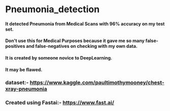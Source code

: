 # Pneumonia_detection
#### It detected Pneumonia from Medical Scans with 96% accuracy on my test set.
#### Don't use this for Medical Purposes because it gave me so many false-positives and false-negatives on checking with my own data. 
#### It is created by someone novice to DeepLearning.
#### It may be flawed.



### dataset:- https://www.kaggle.com/paultimothymooney/chest-xray-pneumonia
### Created using Fastai:- https://www.fast.ai/
